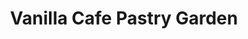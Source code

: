 ---
title: "Vanilla Cafe Pastry Garden"
url: /flushing/vanilla-cafe-pastry-garden/
shop: Bäckerei
---
